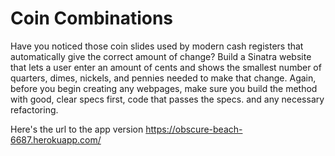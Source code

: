 # Coin Combinations

Have you noticed those coin slides used by modern cash registers that automatically give the correct amount of change? Build a Sinatra website that lets a user enter an amount of cents and shows the smallest number of quarters, dimes, nickels, and pennies needed to make that change. Again, before you begin creating any webpages, make sure you build the method with good, clear specs first, code that passes the specs. and any necessary refactoring.

Here's the url to the app version https://obscure-beach-6687.herokuapp.com/
